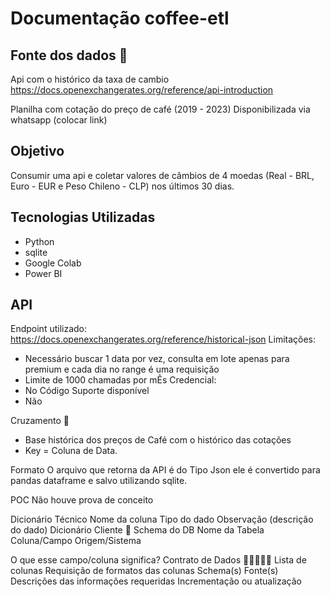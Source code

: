 # Documentação coffee-etl

## Fonte dos dados 🧭
Api com o histórico da taxa de cambio
  https://docs.openexchangerates.org/reference/api-introduction

Planilha com cotação do preço de café (2019 - 2023)
  Disponibilizada via whatsapp (colocar link)

## Objetivo
  Consumir uma api e coletar valores de câmbios de 4 moedas (Real - BRL, Euro - EUR e Peso Chileno - CLP) nos últimos 30 dias.

## Tecnologias Utilizadas
  - Python
  - sqlite
  - Google Colab
  - Power BI

## API
Endpoint utilizado:
  https://docs.openexchangerates.org/reference/historical-json
Limitações:
  - Necessário buscar 1 data por vez, consulta em lote apenas para premium e cada dia no range é uma requisição
  - Limite de 1000 chamadas por mÊs
Credencial:
  - No Código
Suporte disponível
  - Não

Cruzamento 🔀
  - Base histórica dos preços de Café com o histórico das cotações
  - Key = Coluna de Data.
  
Formato
  O arquivo que retorna da API é do Tipo Json ele é convertido para pandas dataframe e salvo utilizando sqlite.
  
POC
  Não houve prova de conceito

<fazer depois>
Dicionário Técnico
Nome da coluna
Tipo do dado
Observação (descrição do dado)
Dicionário Cliente 📖
Schema do DB
Nome da Tabela
Coluna/Campo
Origem/Sistema



O que esse campo/coluna significa?
Contrato de Dados 📶🫱🏾‍🫲🏼
Lista de colunas
Requisição de formatos das colunas
Schema(s)
Fonte(s)
Descrições das informações requeridas
Incrementação ou atualização

